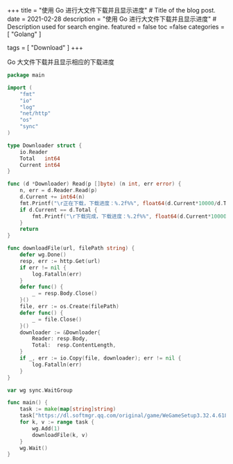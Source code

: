 +++
title = "使用 Go 进行大文件下载并且显示进度" # Title of the blog post.
date = 2021-02-28
description = "使用 Go 进行大文件下载并且显示进度" # Description used for search engine.
featured = false 
toc =false
categories = [
  "Golang"
]

tags = [
  "Download"
]
+++

Go 大文件下载并且显示相应的下载进度
<!--more-->

```go
package main

import (
	"fmt"
	"io"
	"log"
	"net/http"
	"os"
	"sync"
)

type Downloader struct {
	io.Reader
	Total   int64
	Current int64
}

func (d *Downloader) Read(p []byte) (n int, err error) {
	n, err = d.Reader.Read(p)
	d.Current += int64(n)
	fmt.Printf("\r正在下载，下载进度：%.2f%%", float64(d.Current*10000/d.Total)/100)
	if d.Current == d.Total {
		fmt.Printf("\r下载完成，下载进度：%.2f%%", float64(d.Current*10000/d.Total)/100)
	}
	return
}

func downloadFile(url, filePath string) {
	defer wg.Done()
	resp, err := http.Get(url)
	if err != nil {
		log.Fatalln(err)
	}
	defer func() {
		_ = resp.Body.Close()
	}()
	file, err := os.Create(filePath)
	defer func() {
		_ = file.Close()
	}()
	downloader := &Downloader{
		Reader: resp.Body,
		Total:  resp.ContentLength,
	}
	if _, err := io.Copy(file, downloader); err != nil {
		log.Fatalln(err)
	}
}

var wg sync.WaitGroup

func main() {
	task := make(map[string]string)
	task["https://dl.softmgr.qq.com/original/game/WeGameSetup3.32.4.6183_gjwegame_0_0.exe"] = "d:/wegame.exe"
	for k, v := range task {
		wg.Add(1)
		downloadFile(k, v)
	}
	wg.Wait()
}

```